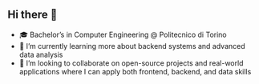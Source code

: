 ## Hi there 👋


- 🎓 Bachelor’s in Computer Engineering @ Politecnico di Torino
- 🌱 I’m currently learning more about backend systems and advanced data analysis
- 🤝 I’m looking to collaborate on open-source projects and real-world applications where I can apply both frontend, backend, and data skills


<!--
**MasoumehTafvizi/MasoumehTafvizi** is a ✨ _special_ ✨ repository because its `README.md` (this file) appears on your GitHub profile.

Here are some ideas to get you started:

- 🔭 I’m currently working on ...
- 🌱 I’m currently learning ...
- 👯 I’m looking to collaborate on ...
- 🤔 I’m looking for help with ...
- 💬 Ask me about ...
- 📫 How to reach me: ...
- 😄 Pronouns: ...
- ⚡ Fun fact: ...
-->

